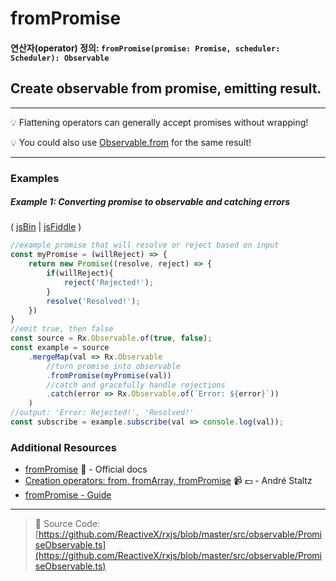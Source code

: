 # fromPromise
#### 연산자(operator) 정의: `fromPromise(promise: Promise, scheduler: Scheduler): Observable`

## Create observable from promise, emitting result.

---
:bulb: Flattening operators can generally accept promises without wrapping!

:bulb: You could also use [Observable.from](from.md) for the same result!

---

### Examples

##### Example 1: Converting promise to observable and catching errors

( [jsBin](http://jsbin.com/cokivecima/1/edit?js,console) | [jsFiddle](https://jsfiddle.net/btroncone/upy6nr6n/) )

```js
//example promise that will resolve or reject based on input
const myPromise = (willReject) => {
	return new Promise((resolve, reject) => {
  	    if(willReject){
    	    reject('Rejected!');
        }
        resolve('Resolved!');
    })
}
//emit true, then false
const source = Rx.Observable.of(true, false);
const example = source
    .mergeMap(val => Rx.Observable
        //turn promise into observable
        .fromPromise(myPromise(val))
        //catch and gracefully handle rejections
        .catch(error => Rx.Observable.of(`Error: ${error}`))
    )
//output: 'Error: Rejected!', 'Resolved!'
const subscribe = example.subscribe(val => console.log(val));
```


### Additional Resources
* [fromPromise](http://reactivex.io/rxjs/class/es6/Observable.js~Observable.html#static-method-fromPromise) :newspaper: - Official docs
* [Creation operators: from, fromArray, fromPromise](https://egghead.io/lessons/rxjs-creation-operators-from-fromarray-frompromise?course=rxjs-beyond-the-basics-creating-observables-from-scratch) :video_camera: :dollar: - André Staltz
* [fromPromise - Guide](https://github.com/Reactive-Extensions/RxJS/blob/master/doc/gettingstarted/promises.md)

---
> :file_folder: Source Code:  [https://github.com/ReactiveX/rxjs/blob/master/src/observable/PromiseObservable.ts](https://github.com/ReactiveX/rxjs/blob/master/src/observable/PromiseObservable.ts)
